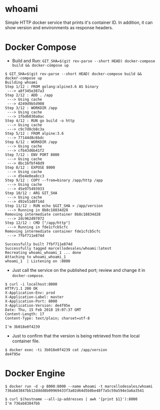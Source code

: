 whoami
======

Simple HTTP docker service that prints it's container ID. In addition, it can show version and environments as response headers.

# Docker Compose

* Build and Run: `GIT_SHA=$(git rev-parse --short HEAD) docker-compose build && docker-compose up`

```
$ GIT_SHA=$(git rev-parse --short HEAD) docker-compose build && docker-compose up
Building whoami
Step 1/12 : FROM golang:alpine3.6 AS binary
 ---> a8f345e387a3
Step 2/12 : ADD . /app
 ---> Using cache
 ---> d249d9b5d908
Step 3/12 : WORKDIR /app
 ---> Using cache
 ---> 1fbd6030a0ac
Step 4/12 : RUN go build -o http
 ---> Using cache
 ---> c9c7d8cb8c3a
Step 5/12 : FROM alpine:3.6
 ---> 77144d8c6bdc
Step 6/12 : WORKDIR /app
 ---> Using cache
 ---> cfb43d6b41f2
Step 7/12 : ENV PORT 8000
 ---> Using cache
 ---> 8bc16fbf48d9
Step 8/12 : EXPOSE 8000
 ---> Using cache
 ---> d5e4e0ea8cc3
Step 9/12 : COPY --from=binary /app/http /app
 ---> Using cache
 ---> 45e975493933
Step 10/12 : ARG GIT_SHA
 ---> Using cache
 ---> d92e51d8f14d
Step 11/12 : RUN echo $GIT_SHA > /app/version
 ---> Running in 8b8c18834d28
Removing intermediate container 8b8c18834d28
 ---> 2dc962d97072
Step 12/12 : CMD ["/app/http"]
 ---> Running in fde1cfcb5cfc
Removing intermediate container fde1cfcb5cfc
 ---> 7fbf711e874d

Successfully built 7fbf711e874d
Successfully tagged marcellodesales/whoami:latest
Recreating whoami_whoami_1 ... done
Attaching to whoami_whoami_1
whoami_1  | Listening on :8000
```

* Just call the service on the published port; review and change it in `docker-compose`.

```
$ curl -i localhost:8000
HTTP/1.1 200 OK
X-Application-Env: prod
X-Application-Label: master
X-Application-Port: 8000
X-Application-Version: de4f95e
Date: Thu, 15 Feb 2018 19:07:37 GMT
Content-Length: 17
Content-Type: text/plain; charset=utf-8

I'm 3b018e0f4239
```

* Just to confirm that the version is being retrieved from the local container file.

```
$ docker exec -ti 3b018e0f4239 cat /app/version
de4f95e
```

# Docker Engine


```
$ docker run -d -p 8000:8000 --name whoami -t marcellodesales/whoami
736ab83847bb12dddd8b09969433f3a02d64d5b0be48f7a5c59a594e3a6a3541
    
$ curl $(hostname --all-ip-addresses | awk '{print $1}'):8000
I'm 736ab83847bb
```

